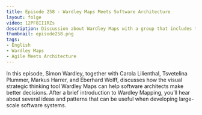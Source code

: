 ```yaml
---
title: Episode 258 - Wardley Maps Meets Software Architecture  
layout: folge
video: 12PF8II1RZs
description: Discussion about Wardley Maps with a group that includes the inventor himself.
thumbnail: episode258.png
tags:
- English
- Wardley Maps
- Agile Meets Architecture
---
```


In this episode, Simon Wardley, together with Carola Lilienthal,
Tsvetelina Plummer, Markus Harrer, and Eberhard Wolff, discusses how
the visual strategic thinking tool Wardley Maps can help software
architects make better decisions. After a brief introduction to
Wardley Mapping, you’ll hear about several ideas and patterns that can
be useful when developing large-scale software systems.